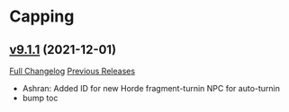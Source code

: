 # Capping

## [v9.1.1](https://github.com/BigWigsMods/Capping/tree/v9.1.1) (2021-12-01)
[Full Changelog](https://github.com/BigWigsMods/Capping/compare/v9.1.0...v9.1.1) [Previous Releases](https://github.com/BigWigsMods/Capping/releases)

- Ashran: Added ID for new Horde fragment-turnin NPC for auto-turnin  
- bump toc  
